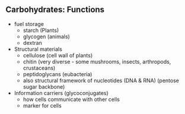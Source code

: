 ## Carbohydrates: Functions 
- fuel storage
	- starch (Plants)
	- glycogen (animals)
	- dextran
- Structural materials 
	- cellulose (cell wall of plants)
	- chitin (very diverse - some mushrooms, insects, arthropods, crustaceans)
	- peptidoglycans (eubacteria)
	- also structural framework of nucleotides (DNA & RNA) (pentose sugar backbone)
- Information carriers (glycoconjugates)
	- how cells communicate with other cells
	- marker for cells
